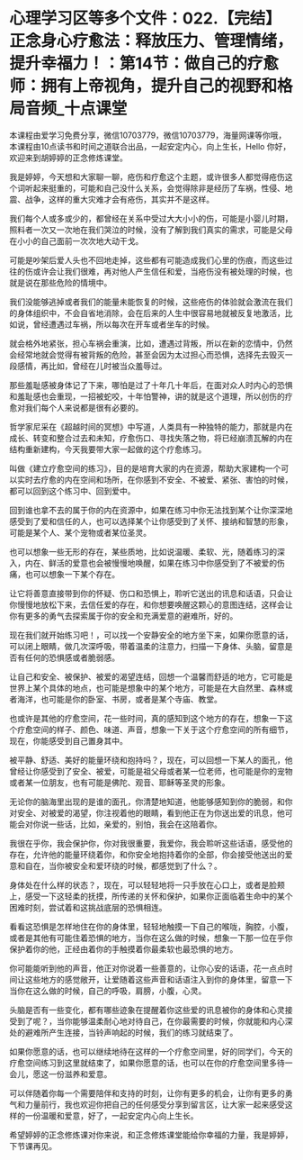 # 心理学习区等多个文件：022.【完结】正念身心疗愈法：释放压力、管理情绪，提升幸福力！：第14节：做自己的疗愈师：拥有上帝视角，提升自己的视野和格局音频_十点课堂

本课程由爱学习免费分享，微信10703779，微信10703779，海量网课等你哦，本课程由10点读书和时间之道联合出品，一起安定内心，向上生长，Hello 你好，欢迎来到胡婷婷的正念修炼课堂。

我是婷婷，今天想和大家聊一聊，疮伤和疗愈这个主题，或许很多人都觉得疮伤这个词听起来挺重的，可能和自己没什么关系，会觉得除非是经历了车祸，性侵、地震、战争，这样的重大灾难才会有疮伤，其实并不是这样。

我们每个人或多或少的，都曾经在关系中受过大大小小的伤，可能是小婴儿时期，照料者一次又一次地在我们哭泣的时候，没有了解到我们真实的需求，可能是父母在小小的自己面前一次次地大动干戈。

可能是吵架后爱人头也不回地走掉，这些都有可能造成我们心里的伤痕，而这些过往的伤或许会让我们很难，再对他人产生信任和爱，当疮伤没有被处理的时候，也就是说在那些危险的情境中。

我们没能够逃掉或者我们的能量未能恢复的时候，这些疮伤的体验就会激流在我们的身体组织中，不会自省地消除，会在后来的人生中很容易地就被反复地激活，比如说，曾经遭遇过车祸，所以每次在开车或者坐车的时候。

就会格外地紧张，担心车祸会重演，比如，遭遇过背叛，所以在新的恋情中，仍然会经常地就会觉得有被背叛的危险，甚至会因为太过担心而恐惧，选择先去毁灭一段感情，再比如，曾经在儿时被当众羞辱过。

那些羞耻感被身体记了下来，哪怕是过了十年几十年后，在面对众人时内心的恐惧和羞耻感也会重现，一招被蛇咬，十年怕警神，讲的就是这个道理，所以创伤的疗愈对我们每个人来说都是很有必要的。

哲学家尼采在《超越时间的冥想》中写道，人类具有一种独特的能力，那就是内在成长、转变和整合过去和未知，疗愈伤口、寻找失落之物，将已经崩溃瓦解的内在结构重新建构，今天我要带大家一起做的这个疗愈练习。

叫做《建立疗愈空间的练习》，目的是培育大家的内在资源，帮助大家建构一个可以实时去疗愈的内在空间和场所，在你感到不安全、不被爱、紧张、害怕的时候，都可以回到这个练习中、回到爱中。

回到谁也拿不去的属于你的内在资源中，如果在练习中你无法找到某个让你深深地感受到了爱和信任的人，也可以选择某个让你感受到了关怀、接纳和智慧的形象，可能是某个人、某个宠物或者某位圣灵。

也可以想象一些无形的存在，某些质地，比如说温暖、柔软、光，随着练习的深入，内在、鲜活的爱意也会被慢慢地唤醒，如果在练习中你感受到了不被爱的伤痛，也可以想象一下某个存在。

让它将善意直接带到你的怀疑、伤口和恐惧上，聆听它送出的讯息和话语，只会让你慢慢地放松下来，去信任爱的存在，和你想要唤醒这颗心的意图连结，这样会让你有更多的勇气去探索属于你的安全和充满爱意的避难所，好的。

现在我们就开始练习吧！，可以找一个安静安全的地方坐下来，如果你愿意的话，可以闭上眼睛，做几次深呼吸，带着温柔的注意力，扫描一下身体、头脑，留意是否有任何的恐惧感或者脆弱感。

让自己和安全、被保护、被爱的渴望连结，回想一个温馨而舒适的地方，它可能是世界上某个具体的地点，也可能是想象中的某个地方，可能是在大自然里、森林或者海洋，也可能是你的卧室、书房，或者是某个寺庙、教堂。

也或许是其他的疗愈空间，花一些时间，真的感知到这个地方的存在，想象一下这个疗愈空间的样子、颜色、味道、声音，想象一下关于这个疗愈空间的所有细节，现在，你能感受到自己置身其中。

被平静、舒适、美好的能量环绕和抱持吗？，现在，可以回想一下某人的面孔，他曾经让你感受到了安全、被爱，可能是祖父母或者某一位老师，也可能是你的宠物或者某一位朋友，也有可能是佛陀、观音、耶稣等圣灵的形象。

无论你的脑海里出现的是谁的面孔，你清楚地知道，他能够感知到你的脆弱，和你对安全、对被爱的渴望，你注视着他的眼睛，看到他正在为你送出爱的讯息，他可能会对你说一些话，比如，亲爱的，别怕，我会在这陪着你。

我很在乎你，我会保护你，你对我很重要，我爱你，我会聆听这些话语，感受他的存在，允许他的能量环绕着你，和你安全地抱持着你的全部，你会接受他送出的爱意和自在，当你被安全和爱环绕的时候，都感觉到了什么？。

身体处在什么样的状态？，现在，可以轻轻地将一只手放在心口上，或者是脸颊上，感受一下这轻柔的抚摸，所传递的关怀和保护，如果你正面临着生命中的某个困难时刻，尝试着和这挑战底层的恐惧相连。

看看这恐惧是怎样地住在你的身体里，轻轻地触摸一下自己的喉咙，胸腔，小腹，或者是其他有可能住着恐惧的地方，当你在这么做的时候，想象一下那一位在乎你保护着你的他，正经由着你的手触摸着你最柔软也最恐惧的地方。

你可能能听到他的声音，他正对你说着一些善意的，让你心安的话语，花一点点时间让这些地方的感觉敞开，让爱随着这些声音和话语注入到你的身体里，留意一下当你在这么做的时候，自己的呼吸，肩膀，小腹，心灵。

头脑是否有一些变化，都有哪些迹象在提醒着你这些爱的讯息被你的身体和心灵接受到了呢？，当你能够温柔耐心地对待自己，在你最需要的时候，你就能和内心深处的避难所产生连接，当铃声响起的时候，我们的练习就结束了。

如果你愿意的话，也可以继续地待在这样的一个疗愈空间里，好的同学们，今天的疗愈空间练习到这里就结束了，如果你愿意的话，也可以在你的疗愈空间里多待一会儿，愿这一份滋养和爱意。

可以伴随着你每一个需要陪伴和支持的时刻，让你有更多的机会，让你有更多的勇气和力量前行，我也欢迎你把自己的任何感受分享到留言区，让大家一起来感受这样的一份温暖和爱意，好了，一起安定内心向上生长。

希望婷婷的正念修炼课对你来说，和正念修炼课堂能给你幸福的力量，我是婷婷，下节课再见。